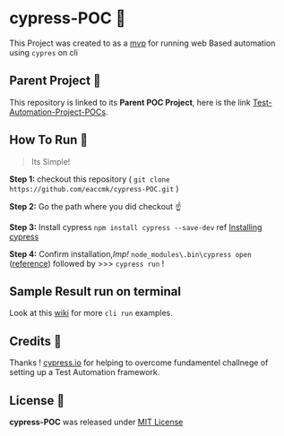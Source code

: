 # cypress-POC 🚀 

This Project was created to as a [mvp] for running web Based automation using `cypres` on cli

## Parent Project 🎅

This repository is linked to its **Parent POC Project**, here is the link [Test-Automation-Project-POCs].

## How To Run 🏃
>	Its Simple! 

**Step 1:** checkout this repository ( `git clone https://github.com/eaccmk/cypress-POC.git` )

**Step 2:** Go the path where you did checkout ☝️

**Step 3:** Install cypress `npm install cypress --save-dev` ref [Installing cypress]

**Step 4:** Confirm installation,_Imp!_ `node_modules\.bin\cypress open` ([reference]) followed by >>>  `cypress run` !


## Sample Result run on terminal

Look at this [wiki] for more `cli run` examples.

## Credits 🙏

Thanks ! [cypress.io] for helping to overcome fundamentel challnege of setting up a Test Automation framework.

## License 🔰

**cypress-POC** was released under [MIT License](LICENSE)


[\\]: <> (This is a commented section and should not be visible in README file)

[mvp]: <https://g.co/kgs/PkxYkz>
[Test-Automation-Project-POCs]: <https://github.com/eaccmk/Test-Automation-Project-POCs>
[wiki]: <wiki/README.md>
[Installing cypress]: <https://docs.cypress.io/guides/getting-started/installing-cypress.html>
[reference]: <https://docs.cypress.io/guides/getting-started/installing-cypress.html#Opening-Cypress>
[cypress.io]: <https://www.cypress.io/how-it-works>